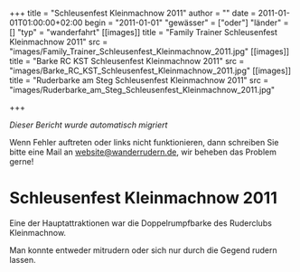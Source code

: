 +++
title = "Schleusenfest Kleinmachnow 2011"
author = ""
date = 2011-01-01T01:00:00+02:00
begin = "2011-01-01"
"gewässer" = ["oder"]
"länder" = []
"typ" = "wanderfahrt"
[[images]]
title = "Family Trainer Schleusenfest Kleinmachnow 2011"
src = "images/Family_Trainer_Schleusenfest_Kleinmachnow_2011.jpg"
[[images]]
title = "Barke RC KST Schleusenfest Kleinmachnow 2011"
src = "images/Barke_RC_KST_Schleusenfest_Kleinmachnow_2011.jpg"
[[images]]
title = "Ruderbarke am Steg Schleusenfest Kleinmachnow 2011"
src = "images/Ruderbarke_am_Steg_Schleusenfest_Kleinmachnow_2011.jpg"

+++


*Dieser Bericht wurde automatisch migriert*

Wenn Fehler auftreten oder links nicht funktionieren, dann schreiben Sie bitte eine Mail an website@wanderrudern.de, wir beheben das Problem gerne!



# Schleusenfest Kleinmachnow 2011


Eine der Hauptattraktionen war die Doppelrumpfbarke des Ruderclubs Kleinmachnow.

Man konnte entweder mitrudern oder sich nur durch die Gegend rudern lassen.